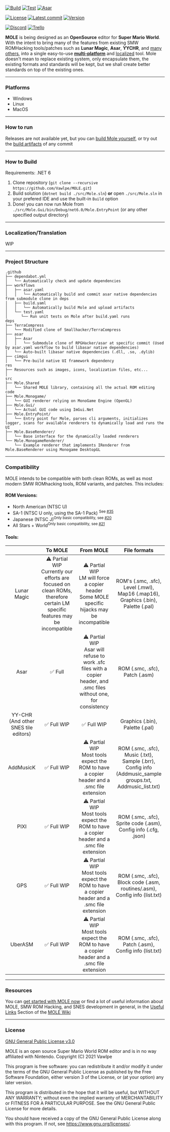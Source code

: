 [![Build](https://github.com/Vawlpe/MOLE/actions/workflows/build.yaml/badge.svg)](https://github.com/Vawlpe/MOLE/actions/workflows/build.yaml)
[![Test](https://github.com/Vawlpe/MOLE/actions/workflows/test.yaml/badge.svg)](https://github.com/Vawlpe/MOLE/actions/workflows/test.yaml)
[![Asar](https://github.com/Vawlpe/MOLE/actions/workflows/asar.yaml/badge.svg)](https://github.com/Vawlpe/MOLE/actions/workflows/asar.yaml)

[![License](https://badgen.net/github/license/Vawlpe/MOLE)](https://github.com/Vawlpe/MOLE/blob/master/LICENSE.md)
[![Latest commit](https://img.shields.io/github/last-commit/Vawlpe/MOLE)](https://github.com/Vawlpe/MOLE/commits/)
[![Version](https://badge.fury.io/gh/Vawlpe%2FMOLE.svg)](https://github.com/Vawlpe/MOLE/tags)

[![Discord](https://img.shields.io/discord/729355207862911027?label=Discord)](https://discord.gg/hAGM9UPv4q)
[![Trello](https://img.shields.io/badge/Trello-workspace-blue)](https://trello.com/mole34)

**MOLE** is being designed as an **OpenSource**  editor for **Super Mario World**.
With the intent to bring many of the features from existing SMW ROMHacking tools/patches such as **Lunar Magic**, **Asar**, **YYCHR**, and [many others](#compatibility),
into a single easy-to-use [**multi-platform**](#how-to-run) and [localized](#localizationtranslation) tool.
Mole doesn't mean to replace existing system, only encapsulate them, the existing formats and standards will be kept,
but we shall create better standards on top of the existing ones.
___
### Platforms
- Windows
- Linux
- MacOS
___
### How to run
Releases are not available yet, but you can [build Mole yourself](#how-to-build), or try out the [build artifacts](https://github.com/Vawlpe/MOLE/actions/workflows/build.yaml) of any commit
___
### How to Build
Requirements: .NET 6
1. Clone repository (`git clone --recursive https://github.com/Vawlpe/MOLE.git`)
2. Build solution (`dotnet build ./src/Mole.sln`) **or** open `./src/Mole.sln` in your prefered IDE and use the built-in `Build` option
3. Done! you can now run Mole from `./src/Mole.Gui/bin/Debug/net6.0/Mole.EntryPoint` (or any other specified output directory)
___
### Localization/Translation
WIP
___
### Project Structure
```
.github
├── dependabot.yml
│   └── Automatically check and update dependencies
├── workflows
│   ├── asar.yaml
│   │   └── Automatically build and commit asar native dependencies from submodule clone in deps
│   ├── build.yaml
│   │   └── Automatically build Mole and upload artifacts
│   └── test.yaml
│      └── Run unit tests on Mole after build.yaml runs
deps
├── TerraCompress
│   └── Modified clone of Smallhacker/TerraCompress
├── asar
│   ├── Asar
│   │   └── Submodule clone of RPGHacker/asar at specific commit (Used by asar.yaml workflow to build libasar native dependencies)
│   └── Auto-built libasar native dependencies (.dll, .so, .dylib)
├── cimgui
│   └── Pre-build native UI framework dependency
res
├── Resources such as images, icons, localization files, etc...
│
src
├── Mole.Shared
│   └── Shared MOLE library, containing all the actual ROM editing code
├── Mole.Monogame/
│   └── GUI renderer relying on MonoGame Engine (OpenGL)
├── Mole.Gui/
│   └── Actual GUI code using ImGui.Net
├── Mole.EntryPoint/
│   └── Entry point for Mole, parses cli arguments, initializes logger, scans for available renderers to dynamically load and runs the UI
├── Mole.BaseRenderer/
│   └── Base interface for the dynamically loaded renderers
└── Mole.MonogameRenderer/
    └── Example renderer that implements IRenderer from Mole.BaseRenderer using Monogame DesktopGL
```
___
### Compatibility
MOLE intends to be compatible with both clean ROMs, as well as most modern SMW ROMhacking tools, ROM variants, and patches. This includes:
#### ROM Versions:
- North American (NTSC U)
- SA-1 (NTSC U only, using the SA-1 Pack) <sup>See [#35](https://github.com/Vawlpe/MOLE/issues/35)</sup>
- Japanese (NTSC J)<sup>Only basic compatibility, see [#20](https://github.com/Vawlpe/MOLE/issues/20)</sup>
- All Stars + World<sup>Only basic compatibility, see [#21](https://github.com/Vawlpe/MOLE/issues/21)</sup>
#### Tools:
|  | To MOLE | From MOLE | File formats |
|:---:|:---:|:---:|:---:|
| Lunar Magic | ⚠️ Partial WIP️<br>Currently our efforts are focused on clean ROMs, therefore certain LM specific features may be incompatible | ⚠ ️Partial WIP<br>LM will force a copier header<br>Some MOLE specific hijacks may be incompatible | ROM's (.smc, .sfc), Level (.mwl), Map16 (.map16), Graphics (.bin), Palette (.pal) |
| Asar | ✅ Full | ⚠️ Partial WIP<br>Asar will refuse to work .sfc files with a copier header, and .smc files without one, for consistency | ROM (.smc, .sfc), Patch (.asm) |
| YY-CHR (And other SNES tile editors) | ✅ Full WIP | ✅ Full WIP | Graphics (.bin), Palette (.pal) |
| AddMusicK | ✅ Full WIP | ⚠️ Partial WIP<br>Most tools expect the ROM to have a copier header and a .smc file extension | ROM (.smc, .sfc), Music (.txt), Sample (.brr), Config info (Addmusic_sample groups.txt, Addmusic_list.txt)|
| PIXI | ✅ Full WIP | ⚠️ Partial WIP️<br>Most tools expect the ROM to have a copier header and a .smc file extension | ROM (.smc, .sfc), Sprite code (.asm), Config info (.cfg, .json) |
| GPS | ✅ Full WIP | ⚠️ Partial WIP<br>Most tools expect the ROM to have a copier header and a .smc file extension | ROM (.smc, .sfc), Block code (.asm, routines/.asm), Config info (list.txt) |
| UberASM | ✅ Full WIP | ⚠️ Partial WIP<br>Most tools expect the ROM to have a copier header and a .smc file extension | ROM (.smc, .sfc), Patch (.asm), Config info (list.txt) |
___
### Resources
You can [get started with MOLE now](https://github.com/Vawlpe/MOLE/wiki/Getting-Started) or find a lot of useful information about MOLE, SMW ROM Hacking, and SNES development in general, in the [Useful Links](https://github.com/Vawlpe/MOLE/wiki/Useful-Links) Section of the [MOLE Wiki](https://github.com/Vawlpe/MOLE/wiki)
___
### License
[GNU General Public License v3.0](https://github.com/Vawlpe/MOLE/blob/master/LICENSE.md)

MOLE is an open source Super Mario World ROM editor and is in no way affiliated with Nintendo.
Copyright (C) 2021 Vawlpe

This program is free software: you can redistribute it and/or modify
it under the terms of the GNU General Public License as published by
the Free Software Foundation, either version 3 of the License, or
(at your option) any later version.

This program is distributed in the hope that it will be useful,
but WITHOUT ANY WARRANTY; without even the implied warranty of
MERCHANTABILITY or FITNESS FOR A PARTICULAR PURPOSE.  See the
GNU General Public License for more details.

You should have received a copy of the GNU General Public License
along with this program.  If not, see <https://www.gnu.org/licenses/>.
